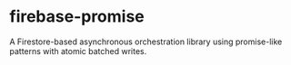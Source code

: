 # firebase-promise
A Firestore-based asynchronous orchestration library using promise-like patterns with atomic batched writes.
